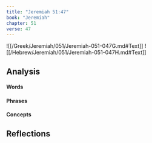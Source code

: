 ```yaml
---
title: "Jeremiah 51:47"
book: "Jeremiah"
chapter: 51
verse: 47
---
```

![[/Greek/Jeremiah/051/Jeremiah-051-047G.md#Text]]
![[/Hebrew/Jeremiah/051/Jeremiah-051-047H.md#Text]]

## Analysis

#### Words

#### Phrases

#### Concepts

## Reflections
